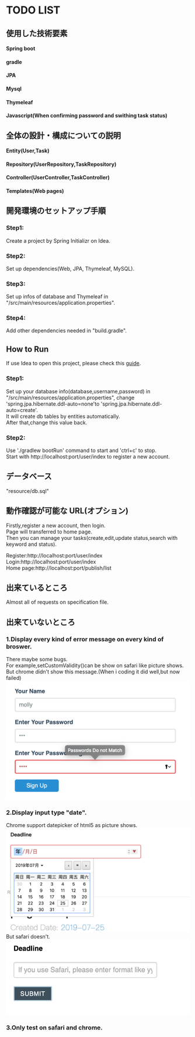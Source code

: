 # TODO LIST

## 使用した技術要素
#### Spring boot</br>
#### gradle</br>
#### JPA</br>
#### Mysql</br>
#### Thymeleaf</br>
#### Javascript(When confirming password and swithing task status)</br>

## 全体の設計・構成についての説明 
#### Entity(User,Task)
#### Repository(UserRepository,TaskRepository)
#### Controller(UserController,TaskController)
#### Templates(Web pages)

## 開発環境のセットアップ手順

### Step1: 
Create a project by Spring Initializr on Idea.
### Step2: 
Set up dependencies(Web, JPA, Thymeleaf, MySQL).
### Step3: 
Set up infos of database and Thymeleaf in "/src/main/resources/application.properties".
### Step4: 
Add other dependencies needed in "build.gradle".

## How to Run 
If use Idea to open this project, please check this [guide](https://spring.io/guides/gs/intellij-idea/).</br>
### Step1: 
Set up your database info(database,username,password) in "/src/main/resources/application.properties", change 'spring.jpa.hibernate.ddl-auto=none'to 'spring.jpa.hibernate.ddl-auto=create'.</br>
It will create db tables by entities automatically. </br>
After that,change this value back.
### Step2:
Use './gradlew bootRun' command to start and 'ctrl+c' to stop.</br>
Start with http://localhost:port/user/index to register a new account.

## データベース
"resource/db.sql"

## 動作確認が可能な URL(オプション)
Firstly,register a new account, then login.</br>
Page will transferred to home page.</br>
Then you can manage your tasks(create,edit,update status,search with keyword and status).</br>

Register:http://localhost:port/user/index</br>
Login:http://localhost:port/user/index</br>
Home page:http://localhost:port/publish/list</br>

## 出来ているところ
Almost all of requests on specification file.

## 出来ていないところ
### 1.Display every kind of error message on every kind of broswer.
There maybe some bugs.</br>
For example,setCustomValidity()can be show on safari like picture shows.</br>
But chrome didn't show this message.(When i coding it did well,but now failed)</br>
![setCustomValidity](https://github.com/MollyQI3104/pre_demo/blob/master/images/safari%20setCustomValidity.png)

### 2.Display input type "date".
Chrome support datepicker of html5 as picture shows.</br>
![dateOnChrome](https://github.com/MollyQI3104/pre_demo/blob/master/images/chrome%20date.png)
But safari doesn't.
![dateOnSafari](https://github.com/MollyQI3104/pre_demo/blob/master/images/safari%20date.png)

### 3.Only test on safari and chrome.



